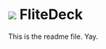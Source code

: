 ![](https://github.com/NetJets/FliteDeck/blob/master/FliteDeckIconBLue.PNG?raw=true) 
FliteDeck
=========

This is the readme file. Yay.